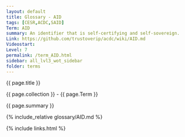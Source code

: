 ```yaml
---
layout: default
title: Glossary - AID
tags: [CESR,ACDC,SAID]
Term: AID
summary: An identifier that is self-certifying and self-sovereign.
Link: https://github.com/trustoverip/acdc/wiki/AID.md
Videostart: 
Level: 7
permalink: /term_AID.html
sidebar: all_lvl3_wot_sidebar
folder: terms
---
```


{{ page.title }}

{{ page.collection }} - {{ page.Term }}

   {{ page.summary }}

{% include_relative glossary/AID.md %}

 {% include links.html %} 
